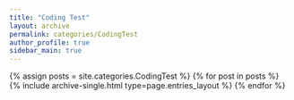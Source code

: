 ```yaml
---
title: "Coding Test"
layout: archive
permalink: categories/CodingTest
author_profile: true
sidebar_main: true
---
```


{% assign posts = site.categories.CodingTest %}
{% for post in posts %} {% include archive-single.html type=page.entries_layout %} {% endfor %}